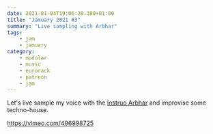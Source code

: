 ```yaml
---
date: 2021-01-04T19:06:28.380+01:00
title: "Jamuary 2021 #3"
summary: "Live sampling with Arbhar"
tags:
    - jam
    - jamuary
category:
    - modular
    - music
    - eurorack
    - patreon
    - jam
---
```

Let's live sample my voice with the [Instruo Arbhar](https://www.instruomodular.com/product/arbhar/) and improvise some techno-house.

https://vimeo.com/496998725
